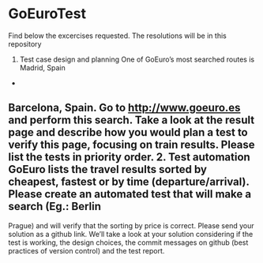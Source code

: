 # GoEuroTest
Find below the excercises requested. The resolutions will be in this repository 

1. Test case design and planning 
One of GoEuro’s most searched routes is Madrid, Spain 
-
Barcelona, Spain. Go to 
http://www.goeuro.es and perform this search. Take a look at the result page and describe how 
you would plan a test to verify this page, focusing on train results. Please list 
the tests in priority 
order. 
2. Test automation 
GoEuro lists the travel results sorted by cheapest, fastest or by time (departure/arrival). Please 
create an automated test that will make a search (Eg.: Berlin 
-
Prague) and will verify that the 
sorting 
by price is correct. 
Please send your solution as a github link. We’ll take a look at your solution considering if the 
test is working, the design choices, the commit
messages on github (best practices of version 
control) and the test report. 

